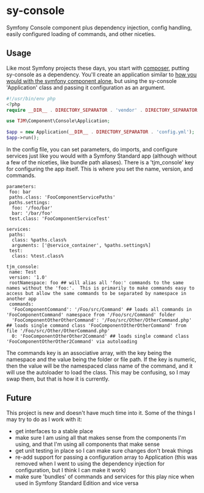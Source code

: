 sy-console
==========

Symfony Console component plus dependency injection, config handling, easily configured loading of commands, and other niceties.

Usage
-----

Like most Symfony projects these days, you start with [composer](https://getcomposer.org/), putting sy-console as a dependency.  You'll create an application similar to [how you would with the symfony component alone](http://symfony.com/doc/current/components/console/introduction.html#creating-a-basic-command), but using the sy-console 'Application' class and passing it configuration as an argument.

``` php
#!/usr/bin/env php
<?php
require __DIR__ . DIRECTORY_SEPARATOR . 'vendor' . DIRECTORY_SEPARATOR . 'autoload.php';

use TJM\Component\Console\Application;

$app = new Application(__DIR__ . DIRECTORY_SEPARATOR . 'config.yml');
$app->run();
```

In the config file, you can set parameters, do imports, and configure services just like you would with a Symfony Standard app (although without a few of the niceties, like bundle path aliases).  There is a 'tjm_console' key for configuring the app itself.  This is where you set the name, version, and commands.

```
parameters:
 foo: bar
 paths.class: 'FooComponentServicePaths'
 paths.settings:
  foo: '/foo/bar'
  bar: '/bar/foo'
 test.class: 'FooComponentServiceTest'

services:
 paths:
  class: %paths.class%
  arguments: ['@service_container', %paths.settings%]
 test:
  class: %test.class%

tjm_console:
 name: Test
 version: '1.0'
 rootNamespace: foo ## will alias all 'foo:' commands to the same names without the 'foo:'.  This is primarily to make commands easy to access but allow the same commands to be separated by namespace in another app
 commands:
  'FooComponentCommand': '/Foo/src/Command' ## loads all commands in 'FooComponentCommand' namespace from '/Foo/src/Command' folder
  'FooComponentOtherOtherCommand': '/Foo/src/Other/OtherCommand.php' ## loads single command class 'FooComponentOtherOtherCommand' from file '/Foo/src/Other/OtherCommand.php'
  0: 'FooComponentOtherOther2Command' ## loads single command class 'FooComponentOtherOther2Command' via autoloading
```

The commands key is an associative array, with the key being the namespace and the value being the folder or file path.  If the key is numeric, then the value will be the namespaced class name of the command, and it will use the autoloader to load the class.  This may be confusing, so I may swap them, but that is how it is currently.

Future
------

This project is new and doesn't have much time into it.  Some of the things I may try to do as I work with it:

- get interfaces to a stable place
- make sure I am using all that makes sense from the components I'm using, and that I'm using all components that make sense
- get unit testing in place so I can make sure changes don't break things
- re-add support for passing a configuration array to Application (this was removed when I went to using the dependency injection for configuration, but I think I can make it work)
- make sure 'bundles' of commands and services for this play nice when used in Symfony Standard Edition and vice versa
